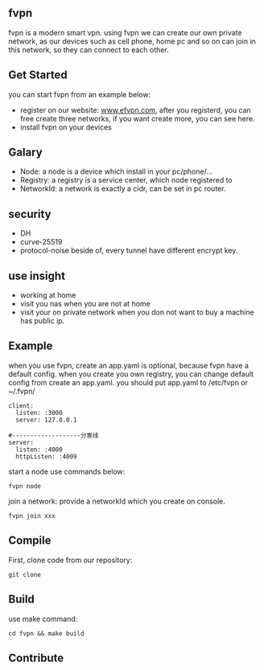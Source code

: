 ## fvpn

fvpn is a modern smart vpn. using fvpn we can create our own private network, as our devices such as cell phone, home pc and so on can join in this network, 
so they can connect to each other.

## Get Started
you can start fvpn from an example below:
-  register on our website: www.efvpn.com, after you registerd, you can free create three networks, if you want create more, you can see here.
-  install fvpn on your devices

## Galary
- Node: a node is a device which install in your pc/phone/...
- Registry: a registry is a service center, which node registered to
- NetworkId: a network is exactly a cidr, can be set in pc router.

## security
- DH
- curve-25519
- protocol-noise
beside of, every tunnel have different encrypt key.

## use insight
- working at home
- visit you nas when you are not at home
- visit your on private network when you don not want to buy a machine has public ip.

## Example
when you use fvpn, create an app.yaml is optional, because fvpn have a default config. when you create you own registry, you can change default config from create an app.yaml.
you should put app.yaml to /etc/fvpn or ~/.fvpn/
```azure
client:
  listen: :3000
  server: 127.0.0.1

#-------------------分害线
server:
  listen: :4000
  httpListen: :4009

```

start a node use commands below:
```shell
fvpn node
```

join a network: 
provide a networkId which you create on console.
```shell
fvpn join xxx
```

## Compile

First, clone code from our repository:

```shell
git clone
```
## Build
use make command:

```shell
cd fvpn && make build
```

## Contribute

